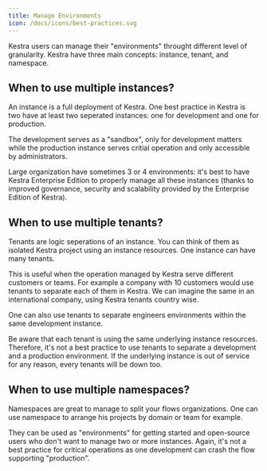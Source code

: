 ```yaml
---
title: Manage Environments
icon: /docs/icons/best-practices.svg
---
```



Kestra users can manage their "environments" throught different level of granularity. Kestra have three main concepts: instance, tenant, and namespace.

## When to use multiple instances?

An instance is a full deployment of Kestra. One best practice in Kestra is two have at least two seperated instances: one for development and one for production.

The development serves as a "sandbox", only for development matters while the production instance serves critial operation and only accessible by administrators.

Large organization have sometimes 3 or 4 environments: it's best to have Kestra Enterprise Edition to properly manage all these instances (thanks to improved governance, security and scalability provided by the Enterprise Edition of Kestra).


## When to use multiple tenants?

Tenants are logic seperations of an instance. You can think of them as isolated Kestra project using an instance resources. One instance can have many tenants.

This is useful when the operation managed by Kestra serve different customers or teams. For example a company with 10 customers would use tenants to separate each of them in Kestra. We can imagine the same in an international company, using Kestra tenants country wise.
 
One can also use tenants to separate engineers environments within the same development instance.

Be aware that each tenant is using the same underlying instance resources. Therefore, it's not a best practice to use tenants to separate a development and a production environment. If the underlying instance is out of service for any reason, every tenants will be down too.

## When to use multiple namespaces?

Namespaces are great to manage to split your flows organizations. One can use namespace to arrange his projects by domain or team for example.

They can be used as "environments" for getting started and open-source users who don't want to manage two or more instances. Again, it's not a best practice for critical operations as one development can crash the flow supporting "production".